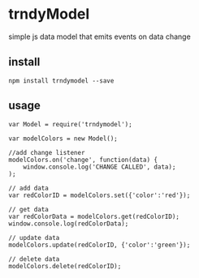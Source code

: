 # trndyModel

simple js data model that emits events on data change

## install

```
npm install trndymodel --save
```

## usage

```
var Model = require('trndymodel');

var modelColors = new Model();

//add change listener
modelColors.on('change', function(data) {
    window.console.log('CHANGE CALLED', data);
);

// add data
var redColorID = modelColors.set({'color':'red'});

// get data
var redColorData = modelColors.get(redColorID);
window.console.log(redColorData);

// update data
modelColors.update(redColorID, {'color':'green'});

// delete data
modelColors.delete(redColorID);

```
